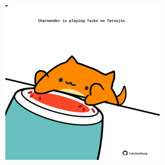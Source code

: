 <!-- built at 18/11/2024, 14:00:40 UTC -->
<p align="center">
  <img width="500" height="500" src="./ReadmeImage.svg">
</p>
